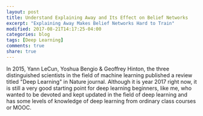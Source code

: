 ```yaml
---
layout: post
title: Understand Explaining Away and Its Effect on Belief Networks
excerpt: "Explaining Away Makes Belief Networks Hard to Train"
modified: 2017-08-21T14:17:25-04:00
categories: blog
tags: [Deep Learning]
comments: true
share: true
---
```


In 2015, Yann LeCun, Yoshua Bengio & Geoffrey Hinton, the three distinguished scientists in the field of machine learning published a review titled "Deep Learning" in Nature journal. Although it is year 2017 right now, it is still a very good starting point for deep learning beginners, like me, who wanted to be devoted and kept updated in the field of deep learning and has some levels of knowledge of deep learning from ordinary class courses or MOOC.
